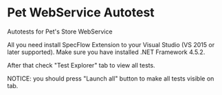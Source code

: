 # Pet WebService Autotest
Autotests for Pet's Store WebService

All you need install SpecFlow Extension to your Visual Studio (VS 2015 or later supported).
Make sure you have installed .NET Framework 4.5.2.

After that check "Test Explorer" tab to view all tests.

NOTICE: you should press "Launch all" button to make all tests visible on tab.
